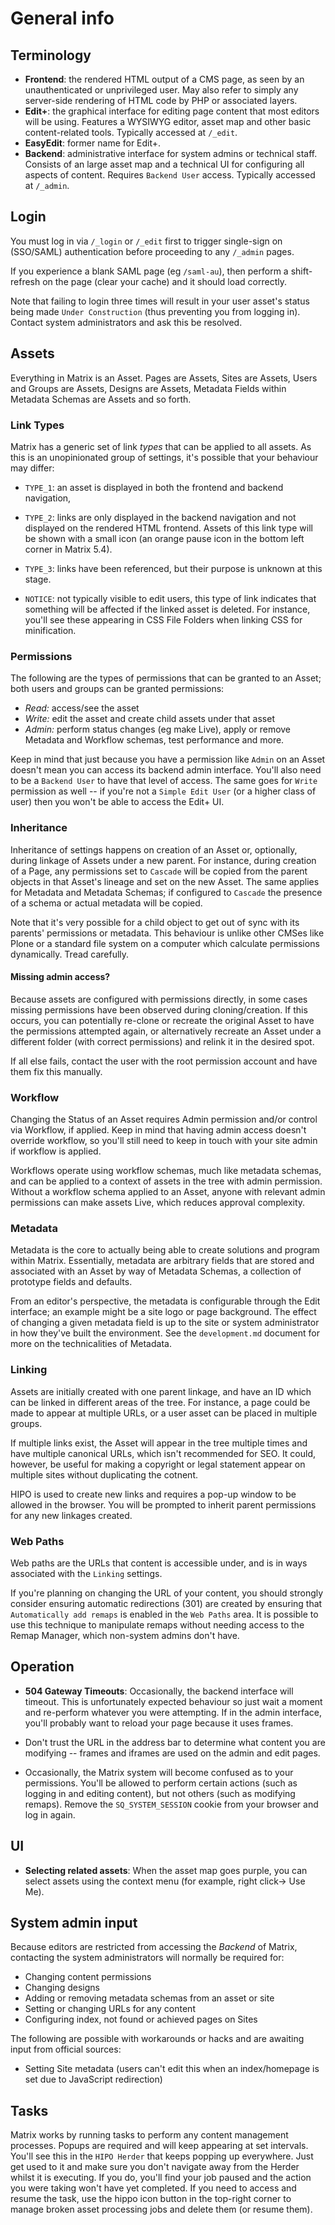 # General info

## Terminology

* **Frontend**: the rendered HTML output of a CMS page, as seen by an
  unauthenticated or unprivileged user.  May also refer to simply any server-side
  rendering of HTML code by PHP or associated layers.
* **Edit+**: the graphical interface for editing page content that most
  editors will be using. Features a WYSIWYG editor, asset map and other basic
  content-related tools. Typically accessed at `/_edit`.
* **EasyEdit**: former name for Edit+.
* **Backend**: administrative interface for system admins or technical staff.
  Consists of an large asset map and a technical UI for configuring all
  aspects of content.  Requires `Backend User` access. Typically accessed at
  `/_admin`.

## Login

You must log in via `/_login` or `/_edit` first to trigger single-sign on
(SSO/SAML) authentication before proceeding to any `/_admin` pages.

If you experience a blank SAML page (eg `/saml-au`), then perform a
shift-refresh on the page (clear your cache) and it should load correctly.

Note that failing to login three times will result in your user asset's status
being made `Under Construction` (thus preventing you from logging in). Contact
system administrators and ask this be resolved.

## Assets

Everything in Matrix is an Asset.  Pages are Assets, Sites are Assets, Users
and Groups are Assets, Designs are Assets, Metadata Fields within Metadata
Schemas are Assets and so forth.

### Link Types

Matrix has a generic set of link *types* that can be applied to all assets.
As this is an unopinionated group of settings, it's possible that your
behaviour may differ:

* `TYPE_1`: an asset is displayed in both the frontend and backend navigation,

* `TYPE_2`: links are only displayed in the backend navigation and not
  displayed on the rendered HTML frontend.  Assets of this link type will
  be shown with a small icon (an orange pause icon in the bottom left corner in
  Matrix 5.4).

* `TYPE_3`: links have been referenced, but their purpose is unknown at this
  stage.

* `NOTICE`: not typically visible to edit users, this type of link indicates
  that something will be affected if the linked asset is deleted.  For
  instance, you'll see these appearing in CSS File Folders when linking CSS for
  minification.

### Permissions

The following are the types of permissions that can be granted to an Asset;
both users and groups can be granted permissions:

* *Read:* access/see the asset
* *Write:* edit the asset and create child assets under that asset
* *Admin:* perform status changes (eg make Live), apply or remove Metadata and
  Workflow schemas, test performance and more.

Keep in mind that just because you have a permission like `Admin` on an Asset
doesn't mean you can access its backend admin interface.  You'll also need to
be a `Backend User` to have that level of access.  The same goes for `Write`
permission as well -- if you're not a `Simple Edit User` (or a higher class of
user) then you won't be able to access the Edit+ UI.

### Inheritance

Inheritance of settings happens on creation of an Asset or, optionally, during
linkage of Assets under a new parent.  For instance, during creation of a
Page, any permissions set to `Cascade` will be copied from the parent objects
in that Asset's lineage and set on the new Asset.  The same applies for
Metadata and Metadata Schemas; if configured to `Cascade` the presence of a
schema or actual metadata will be copied.

Note that it's very possible for a child object to get out of sync with its
parents' permissions or metadata.  This behaviour is unlike other CMSes like
Plone or a standard file system on a computer which calculate permissions
dynamically.  Tread carefully.

#### Missing admin access?

Because assets are configured with permissions directly, in some cases missing
permissions have been observed during cloning/creation.  If this occurs, you
can potentially re-clone or recreate the original Asset to have the
permissions attempted again, or alternatively recreate an Asset under a
different folder (with correct permissions) and relink it in the desired spot.

If all else fails, contact the user with the root permission account and have
them fix this manually.

### Workflow

Changing the Status of an Asset requires Admin permission and/or control via
Workflow, if applied. Keep in mind that having admin access doesn't override
workflow, so you'll still need to keep in touch with your site admin if
workflow is applied.

Workflows operate using workflow schemas, much like metadata schemas, and can
be applied to a context of assets in the tree with admin permission.  Without
a workflow schema applied to an Asset, anyone with relevant admin permissions
can make assets Live, which reduces approval complexity.

### Metadata

Metadata is the core to actually being able to create solutions and program
within Matrix.  Essentially, metadata are arbitrary fields that are stored and
associated with an Asset by way of Metadata Schemas, a collection of prototype
fields and defaults.

From an editor's perspective, the metadata is configurable through the Edit
interface; an example might be a site logo or page background.  The effect of
changing a given metadata field is up to the site or system administrator in
how they've built the environment.  See the `development.md` document for more
on the technicalities of Metadata.

### Linking

Assets are initially created with one parent linkage, and have an ID which can
be linked in different areas of the tree. For instance, a page could be made
to appear at multiple URLs, or a user asset can be placed in multiple groups.

If multiple links exist, the Asset will appear in the tree multiple times and
have multiple canonical URLs, which isn't recommended for SEO.  It could,
however, be useful for making a copyright or legal statement appear on
multiple sites without duplicating the cotnent.

HIPO is used to create new links and requires a pop-up window to be allowed in
the browser.  You will be prompted to inherit parent permissions for any new
linkages created.

### Web Paths

Web paths are the URLs that content is accessible under, and is in ways
associated with the `Linking` settings.

If you're planning on changing the URL of your content, you should strongly
consider ensuring automatic redirections (301) are created by ensuring that
`Automatically add remaps` is enabled in the `Web Paths` area. It is possible
to use this technique to manipulate remaps without needing access to the Remap
Manager, which non-system admins don't have.

## Operation

* **504 Gateway Timeouts**: Occasionally, the backend interface will timeout.
  This is unfortunately expected behaviour so just wait a moment and
  re-perform whatever you were attempting.  If in the admin interface, you'll
  probably want to reload your page because it uses frames.

* Don't trust the URL in the address bar to determine what content you are
  modifying -- frames and iframes are used on the admin and edit pages.

* Occasionally, the Matrix system will become confused as to your permissions.
  You'll be allowed to perform certain actions (such as logging in and editing
  content), but not others (such as modifying remaps). Remove the
  `SQ_SYSTEM_SESSION` cookie from your browser and log in again.

## UI

* **Selecting related assets**: When the asset map goes purple, you can select
  assets using the context menu (for example, right click→ Use Me).

## System admin input

Because editors are restricted from accessing the *Backend* of Matrix,
contacting the system administrators will normally be required for:

* Changing content permissions
* Changing designs
* Adding or removing metadata schemas from an asset or site
* Setting or changing URLs for any content
* Configuring index, not found or achieved pages on Sites

The following are possible with workarounds or hacks and are awaiting input
from official sources:

* Setting Site metadata (users can't edit this when an index/homepage is set
  due to JavaScript redirection)

## Tasks

Matrix works by running tasks to perform any content management processes.
Popups are required and will keep appearing at set intervals.  You'll see this
in the `HIPO Herder` that keeps popping up everywhere.  Just get used to it
and make sure you don't navigate away  from the Herder whilst it is executing.
If you do, you'll find your job paused and the action you were taking won't
have yet completed.  If you need to access and resume the task, use the hippo
icon button in the top-right corner to manage broken asset processing jobs and
delete them (or resume them).

